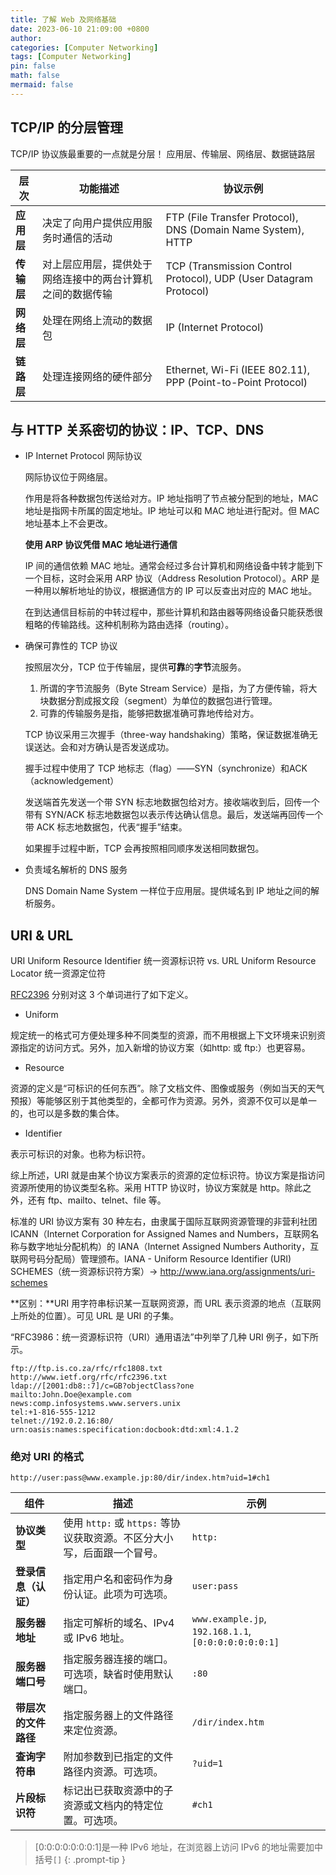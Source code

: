 ```yaml
---
title: 了解 Web 及网络基础
date: 2023-06-10 21:09:00 +0800
author: 
categories: [Computer Networking]
tags: [Computer Networking]
pin: false
math: false
mermaid: false
---
```


## TCP/IP 的分层管理

TCP/IP 协议族最重要的一点就是分层！ 应用层、传输层、网络层、数据链路层

| 层次     | 功能描述                                                   | 协议示例                                               |
|----------|------------------------------------------------------------|--------------------------------------------------------|
| **应用层** | 决定了向用户提供应用服务时通信的活动                       | FTP (File Transfer Protocol), DNS (Domain Name System), HTTP |
| **传输层** | 对上层应用层，提供处于网络连接中的两台计算机之间的数据传输 | TCP (Transmission Control Protocol), UDP (User Datagram Protocol) |
| **网络层** | 处理在网络上流动的数据包                                   | IP (Internet Protocol)                                  |
| **链路层** | 处理连接网络的硬件部分                                     | Ethernet, Wi-Fi (IEEE 802.11), PPP (Point-to-Point Protocol) |

## 与 HTTP 关系密切的协议：IP、TCP、DNS

- IP Internet Protocol 网际协议

  网际协议位于网络层。

  作用是将各种数据包传送给对方。IP 地址指明了节点被分配到的地址，MAC 地址是指网卡所属的固定地址。IP 地址可以和 MAC 地址进行配对。但 MAC 地址基本上不会更改。

  **使用 ARP 协议凭借 MAC 地址进行通信**

  IP 间的通信依赖 MAC 地址。通常会经过多台计算机和网络设备中转才能到下一个目标，这时会采用 ARP 协议（Address Resolution Protocol）。ARP 是一种用以解析地址的协议，根据通信方的 IP 可以反查出对应的 MAC 地址。

  在到达通信目标前的中转过程中，那些计算机和路由器等网络设备只能获悉很粗略的传输路线。这种机制称为路由选择（routing）。

- 确保可靠性的 TCP 协议

  按照层次分，TCP 位于传输层，提供**可靠**的**字节**流服务。

  1. 所谓的字节流服务（Byte Stream Service）是指，为了方便传输，将大块数据分割成报文段（segment）为单位的数据包进行管理。
  2. 可靠的传输服务是指，能够把数据准确可靠地传给对方。

  TCP 协议采用三次握手（three-way handshaking）策略，保证数据准确无误送达。会和对方确认是否发送成功。

  握手过程中使用了 TCP 地标志（flag）——SYN（synchronize）和ACK（acknowledgement）

  发送端首先发送一个带 SYN 标志地数据包给对方。接收端收到后，回传一个带有 SYN/ACK 标志地数据包以表示传达确认信息。最后，发送端再回传一个带 ACK 标志地数据包，代表“握手”结束。

  如果握手过程中断，TCP 会再按照相同顺序发送相同数据包。

- 负责域名解析的 DNS 服务

  DNS Domain Name System 一样位于应用层。提供域名到 IP 地址之间的解析服务。

## URI & URL

URI Uniform Resource Identifier 统一资源标识符 vs. URL Uniform Resource Locator 统一资源定位符

[RFC2396](https://www.rfc-editor.org/rfc/rfc2396) 分别对这 3 个单词进行了如下定义。

- Uniform

规定统一的格式可方便处理多种不同类型的资源，而不用根据上下文环境来识别资源指定的访问方式。另外，加入新增的协议方案（如http: 或 ftp:）也更容易。

- Resource

资源的定义是“可标识的任何东西”。除了文档文件、图像或服务（例如当天的天气预报）等能够区别于其他类型的，全都可作为资源。另外，资源不仅可以是单一的，也可以是多数的集合体。

- Identifier

表示可标识的对象。也称为标识符。

综上所述，URI 就是由某个协议方案表示的资源的定位标识符。协议方案是指访问资源所使用的协议类型名称。采用 HTTP 协议时，协议方案就是 http。除此之外，还有 ftp、mailto、telnet、file 等。

标准的 URI 协议方案有 30 种左右，由隶属于国际互联网资源管理的非营利社团 ICANN（Internet Corporation for Assigned Names and Numbers，互联网名称与数字地址分配机构）的 IANA（Internet Assigned Numbers Authority，互联网号码分配局）管理颁布。IANA - Uniform Resource Identifier (URI) SCHEMES（统一资源标识符方案）-> <http://www.iana.org/assignments/uri-schemes>

**区别：**URI 用字符串标识某一互联网资源，而 URL 表示资源的地点（互联网上所处的位置）。可见 URL 是 URI 的子集。

“RFC3986：统一资源标识符（URI）通用语法”中列举了几种 URI 例子，如下所示。

```plaintext
ftp://ftp.is.co.za/rfc/rfc1808.txt
http://www.ietf.org/rfc/rfc2396.txt
ldap://[2001:db8::7]/c=GB?objectClass?one
mailto:John.Doe@example.com
news:comp.infosystems.www.servers.unix
tel:+1-816-555-1212
telnet://192.0.2.16:80/
urn:oasis:names:specification:docbook:dtd:xml:4.1.2
```

### 绝对 URI 的格式

```plaintext
http://user:pass@www.example.jp:80/dir/index.htm?uid=1#ch1
```

| 组件                  | 描述                                                                                     | 示例                                  |
|-----------------------|------------------------------------------------------------------------------------------|---------------------------------------|
| **协议类型**          | 使用 `http:` 或 `https:` 等协议获取资源。不区分大小写，后面跟一个冒号。                 | `http:`                               |
| **登录信息（认证）**  | 指定用户名和密码作为身份认证。此项为可选项。                                              | `user:pass`                           |
| **服务器地址**        | 指定可解析的域名、IPv4 或 IPv6 地址。                                                     | `www.example.jp`, `192.168.1.1`, `[0:0:0:0:0:0:0:1]` |
| **服务器端口号**      | 指定服务器连接的端口。可选项，缺省时使用默认端口。                                       | `:80`                                 |
| **带层次的文件路径**  | 指定服务器上的文件路径来定位资源。                                                        | `/dir/index.htm`                      |
| **查询字符串**        | 附加参数到已指定的文件路径内资源。可选项。                                                | `?uid=1`                              |
| **片段标识符**        | 标记出已获取资源中的子资源或文档内的特定位置。可选项。                                    | `#ch1`                                |

> [0:0:0:0:0:0:0:1]是一种 IPv6 地址，在浏览器上访问 IPv6 的地址需要加中括号`[]`
{: .prompt-tip }